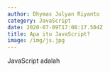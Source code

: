 ```yaml
---
author: Dhymas Julyan Riyanto
category: JavaScript
date: 2020-07-09T17:08:17.504Z
title: Apa itu JavaScript?
image: /img/js.jpg
---
```

JavaScript adalah 



![]()